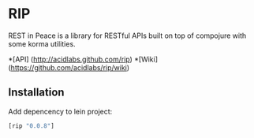 RIP
===

REST in Peace is a library for RESTful APIs built on top of compojure with some korma utilities.

*[API] (http://acidlabs.github.com/rip)
*[Wiki] (https://github.com/acidlabs/rip/wiki)

## Installation

Add depencency to lein project:

```clj
[rip "0.0.8"]
```
